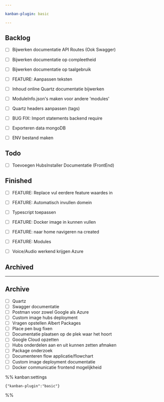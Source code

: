 ```yaml
---

kanban-plugin: basic

---
```


## Backlog

- [ ] Bijwerken documentatie API Routes (Ook Swagger)
- [ ] Bijwerken documentatie op compleetheid
- [ ] Bijwerken documentatie op taalgebruik
- [ ] FEATURE: Aanpassen teksten
- [ ] Inhoud online Quartz documentatie bijwerken
- [ ] ModuleInfo.json's maken voor andere 'modules'
- [ ] Quartz headers aanpassen (tags)
- [ ] BUG FIX: Import statements backend require
- [ ] Exporteren data mongoDB
- [ ] ENV bestand maken


## Todo

- [ ] Toevoegen HubsInstaller Documentatie (FrontEnd)


## Finished

- [ ] FEATURE: Replace vul eerdere feature waardes in
- [ ] FEATURE: Automatisch invullen domein
- [ ] Typescript toepassen
- [ ] FEATURE: Docker image in kunnen vullen
- [ ] FEATURE: naar home navigeren na created
- [ ] FEATURE: Modules
- [ ] Voice/Audio werkend krijgen Azure


## Archived



***

## Archive

- [ ] Quartz
- [ ] Swagger documentatie
- [ ] Postman voor zowel Google als Azure
- [ ] Custom image hubs deployment
- [ ] Vragen opstellen Albert Packages
- [ ] Place pen bug fixen
- [ ] Documentatie plaatsen op de plek waar het hoort
- [ ] Google Cloud opzetten
- [ ] Hubs onderdelen aan en uit kunnen zetten afmaken
- [ ] Package onderzoek
- [ ] Documenteren flow applicatie/flowchart
- [ ] Custom image deployment documentatie
- [ ] Docker communicatie frontend mogelijkheid

%% kanban:settings
```
{"kanban-plugin":"basic"}
```
%%